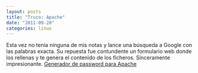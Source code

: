 ```yaml
---
layout: posts
title: "Truco: Apache"
date: "2011-09-20"
categories: linux
---
```


Esta vez no tenia ninguna de mis notas y lance una búsqueda a Google con las palabras exacta. Su repuesta fue contundente un formulario web donde los rellenas y te genera el contenido de los ficheros. Sinceramente impresionante. [Generador de password para Apache](https://tools.dynamicdrive.com/password/ "https://tools.dynamicdrive.com/password/")
